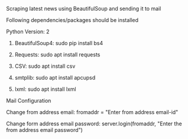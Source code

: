 Scraping latest news using BeautifulSoup and sending it to mail

Following dependencies/packages should be installed

Python Version: 2


1) BeautifulSoup4: 
  sudo pip install bs4

2) Requests: 
  sudo apt install requests


3) CSV: 
  sudo apt install csv


4) smtplib: 
  sudo apt install apcupsd


5) lxml: 
  sudo apt install lxml


Mail Configuration

Change from address email:  fromaddr = "Enter from address email-id"

Change form address email password: server.login(fromaddr, "Enter the from address email password")

